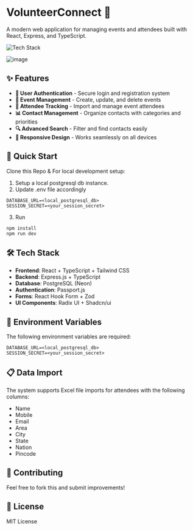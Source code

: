 
# VolunteerConnect 🎉

A modern web application for managing events and attendees built with React, Express, and TypeScript.

![Tech Stack](https://skillicons.dev/icons?i=ts,react,express,tailwind,vite)

![image](https://github.com/user-attachments/assets/3f4e8282-c58e-41f3-90c6-659f7e20e5f7)


## ✨ Features

- **👤 User Authentication** - Secure login and registration system
- **📅 Event Management** - Create, update, and delete events
- **👥 Attendee Tracking** - Import and manage event attendees
- **📊 Contact Management** - Organize contacts with categories and priorities
- **🔍 Advanced Search** - Filter and find contacts easily
- **📱 Responsive Design** - Works seamlessly on all devices

## 🚀 Quick Start

Clone this Repo & For local development setup:
1. Setup a local postgresql db instance.
2. Update .env file accordingly

```env
DATABASE_URL=<local_postgresql_db>
SESSION_SECRET=<your_session_secret>
```
3. Run
```
npm install
npm run dev
```

## 🛠️ Tech Stack

- **Frontend**: React + TypeScript + Tailwind CSS
- **Backend**: Express.js + TypeScript
- **Database**: PostgreSQL (Neon)
- **Authentication**: Passport.js
- **Forms**: React Hook Form + Zod
- **UI Components**: Radix UI + Shadcn/ui

## 🔐 Environment Variables

The following environment variables are required:

```env
DATABASE_URL=<local_postgresql_db>
SESSION_SECRET=<your_session_secret>
```

## 📋 Data Import

The system supports Excel file imports for attendees with the following columns:
- Name
- Mobile
- Email
- Area
- City
- State
- Nation
- Pincode

## 🤝 Contributing

Feel free to fork this and submit improvements!

## 📝 License

MIT License
